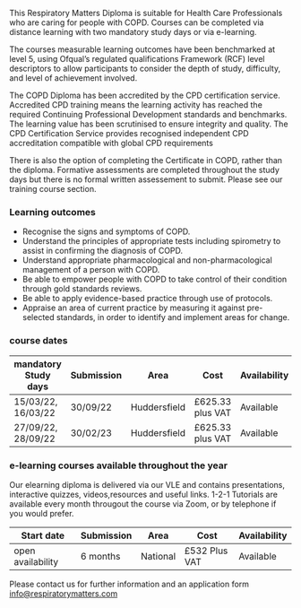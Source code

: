 This Respiratory Matters Diploma is suitable for Health Care Professionals who are caring for people with COPD. Courses can be completed via distance learning with two mandatory study days or via e-learning.

The courses measurable learning outcomes have been benchmarked at level 5, using Ofqual’s regulated qualifications Framework (RCF) level descriptors to allow participants to consider the depth of study, difficulty, and level of achievement involved. 

The COPD Diploma has been accredited by the CPD certification service. Accredited CPD training means the learning activity has reached the required Continuing Professional Development standards and benchmarks. The learning value has been scrutinised to ensure integrity and quality. The CPD Certification Service provides recognised independent CPD accreditation compatible with global CPD requirements

There is also the option of completing the Certificate in COPD, rather than the diploma. Formative assessments are completed throughout the study days but there is no formal written assessement to submit. Please see our training course section.

### Learning outcomes

* Recognise the signs and symptoms of COPD.
* Understand the principles of appropriate tests including spirometry to assist in confirming the diagnosis of COPD.
* Understand appropriate pharmacological and non-pharmacological management of a person with COPD.
* Be able to empower people with COPD to take control of their condition through gold standards reviews.
* Be able to apply evidence-based practice through use of protocols.
* Appraise an area of current practice by measuring it against pre-selected standards, in order to identify and implement   areas for change.

### course dates

| mandatory Study days  | Submission | Area           | Cost            |Availability|
|-----------------------|------------|----------------|-----------------|------------ 
|15/03/22, 16/03/22     |30/09/22    |Huddersfield    |£625.33 plus VAT |Available   |
|27/09/22, 28/09/22     |30/02/23    |Huddersfield    |£625.33 plus VAT |Available   |

### e-learning courses available throughout the year

Our elearning diploma is delivered via our VLE and contains presentations, interactive quizzes, videos,resources and useful links. 1-2-1 Tutorials are available every month througout the course via Zoom, or by telephone if you would prefer.

| Start date            | Submission | Area           | Cost         |Availability|
|-----------------------|------------|----------------|--------------|------------ 
|open availability      |6 months    |National        |£532 Plus VAT |Available   |

Please contact us for further information and an application form info@respiratorymatters.com
